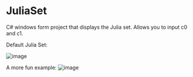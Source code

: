 # JuliaSet
C# windows form project that displays the Julia set. Allows you to input c0 and c1.

Default Julia Set:

![image](https://user-images.githubusercontent.com/57386908/115325868-3a6b7880-a141-11eb-8be9-2c3479d8baea.png)

A more fun example:
![image](https://user-images.githubusercontent.com/57386908/115325837-2f184d00-a141-11eb-9d20-aac8a2abad1f.png)
